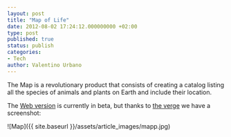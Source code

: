 ```yaml
---
layout: post
title: "Map of Life"
date: 2012-08-02 17:24:12.000000000 +02:00
type: post
published: true
status: publish
categories:
- Tech
author: Valentino Urbano 
---
```


The Map is a revolutionary product that consists of creating a catalog listing all the species of animals and plants on Earth and include their location.

The [Web version][0] is currently in beta, but thanks to [the verge][1] we have a screenshot:

![Map]({{ site.baseurl }}/assets/article_images/mapp.jpg)


[0]: http://www.mappinglife.org/
[1]: http://www.theverge.com/2012/5/15/3021214/map-of-life-earth-species